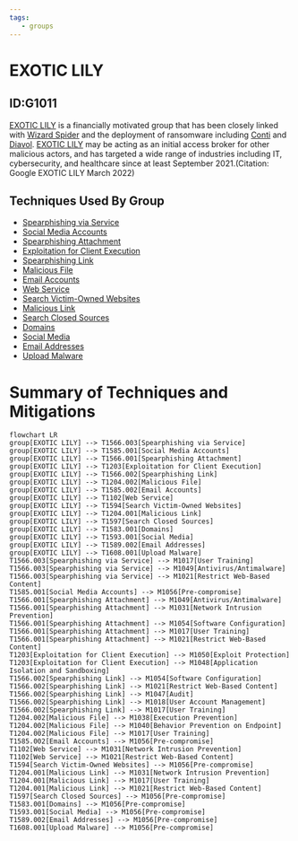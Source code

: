 ```yaml
---
tags:
   - groups
---
```

# EXOTIC LILY
## ID:G1011
[EXOTIC LILY](/mitre/groups/G1011) is a financially motivated group that has been closely linked with [Wizard Spider](/mitre/groups/G0102) and the deployment of ransomware including [Conti](/mitre/software/S0575) and [Diavol](/mitre/software/S0659). [EXOTIC LILY](/mitre/groups/G1011) may be acting as an initial access broker for other malicious actors, and has targeted a wide range of industries including IT, cybersecurity, and healthcare since at least September 2021.(Citation: Google EXOTIC LILY March 2022)
## Techniques Used By Group
* [Spearphishing via Service](/mitre/techniques/T1566/003)
* [Social Media Accounts](/mitre/techniques/T1585/001)
* [Spearphishing Attachment](/mitre/techniques/T1566/001)
* [Exploitation for Client Execution](/mitre/techniques/T1203)
* [Spearphishing Link](/mitre/techniques/T1566/002)
* [Malicious File](/mitre/techniques/T1204/002)
* [Email Accounts](/mitre/techniques/T1585/002)
* [Web Service](/mitre/techniques/T1102)
* [Search Victim-Owned Websites](/mitre/techniques/T1594)
* [Malicious Link](/mitre/techniques/T1204/001)
* [Search Closed Sources](/mitre/techniques/T1597)
* [Domains](/mitre/techniques/T1583/001)
* [Social Media](/mitre/techniques/T1593/001)
* [Email Addresses](/mitre/techniques/T1589/002)
* [Upload Malware](/mitre/techniques/T1608/001)

# Summary of Techniques and Mitigations
```mermaid
flowchart LR
group[EXOTIC LILY] --> T1566.003[Spearphishing via Service]
group[EXOTIC LILY] --> T1585.001[Social Media Accounts]
group[EXOTIC LILY] --> T1566.001[Spearphishing Attachment]
group[EXOTIC LILY] --> T1203[Exploitation for Client Execution]
group[EXOTIC LILY] --> T1566.002[Spearphishing Link]
group[EXOTIC LILY] --> T1204.002[Malicious File]
group[EXOTIC LILY] --> T1585.002[Email Accounts]
group[EXOTIC LILY] --> T1102[Web Service]
group[EXOTIC LILY] --> T1594[Search Victim-Owned Websites]
group[EXOTIC LILY] --> T1204.001[Malicious Link]
group[EXOTIC LILY] --> T1597[Search Closed Sources]
group[EXOTIC LILY] --> T1583.001[Domains]
group[EXOTIC LILY] --> T1593.001[Social Media]
group[EXOTIC LILY] --> T1589.002[Email Addresses]
group[EXOTIC LILY] --> T1608.001[Upload Malware]
T1566.003[Spearphishing via Service] --> M1017[User Training]
T1566.003[Spearphishing via Service] --> M1049[Antivirus/Antimalware]
T1566.003[Spearphishing via Service] --> M1021[Restrict Web-Based Content]
T1585.001[Social Media Accounts] --> M1056[Pre-compromise]
T1566.001[Spearphishing Attachment] --> M1049[Antivirus/Antimalware]
T1566.001[Spearphishing Attachment] --> M1031[Network Intrusion Prevention]
T1566.001[Spearphishing Attachment] --> M1054[Software Configuration]
T1566.001[Spearphishing Attachment] --> M1017[User Training]
T1566.001[Spearphishing Attachment] --> M1021[Restrict Web-Based Content]
T1203[Exploitation for Client Execution] --> M1050[Exploit Protection]
T1203[Exploitation for Client Execution] --> M1048[Application Isolation and Sandboxing]
T1566.002[Spearphishing Link] --> M1054[Software Configuration]
T1566.002[Spearphishing Link] --> M1021[Restrict Web-Based Content]
T1566.002[Spearphishing Link] --> M1047[Audit]
T1566.002[Spearphishing Link] --> M1018[User Account Management]
T1566.002[Spearphishing Link] --> M1017[User Training]
T1204.002[Malicious File] --> M1038[Execution Prevention]
T1204.002[Malicious File] --> M1040[Behavior Prevention on Endpoint]
T1204.002[Malicious File] --> M1017[User Training]
T1585.002[Email Accounts] --> M1056[Pre-compromise]
T1102[Web Service] --> M1031[Network Intrusion Prevention]
T1102[Web Service] --> M1021[Restrict Web-Based Content]
T1594[Search Victim-Owned Websites] --> M1056[Pre-compromise]
T1204.001[Malicious Link] --> M1031[Network Intrusion Prevention]
T1204.001[Malicious Link] --> M1017[User Training]
T1204.001[Malicious Link] --> M1021[Restrict Web-Based Content]
T1597[Search Closed Sources] --> M1056[Pre-compromise]
T1583.001[Domains] --> M1056[Pre-compromise]
T1593.001[Social Media] --> M1056[Pre-compromise]
T1589.002[Email Addresses] --> M1056[Pre-compromise]
T1608.001[Upload Malware] --> M1056[Pre-compromise]
```